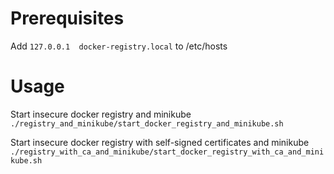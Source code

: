 
# Prerequisites

Add `127.0.0.1 	docker-registry.local` to /etc/hosts


# Usage

Start insecure docker registry and minikube 
`./registry_and_minikube/start_docker_registry_and_minikube.sh`

Start insecure docker registry with self-signed certificates and minikube
`./registry_with_ca_and_minikube/start_docker_registry_with_ca_and_minikube.sh`

